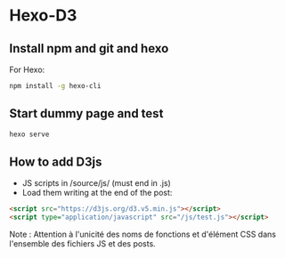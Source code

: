 # Hexo-D3

## Install npm and git and hexo

For Hexo:

```bash
npm install -g hexo-cli
```

## Start dummy page and test

```bash
hexo serve
```

## How to add D3js

- JS scripts in /source/js/ (must end in .js)
- Load them writing at the end of the post:

```html
<script src="https://d3js.org/d3.v5.min.js"></script>
<script type="application/javascript" src="/js/test.js"></script>
```

Note : Attention à l'unicité des noms de fonctions et d'élément CSS dans l'ensemble des fichiers JS et des posts.
